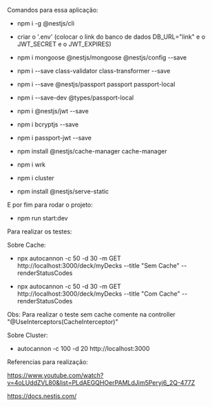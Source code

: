 Comandos para essa aplicação:

- npm i -g @nestjs/cli

- criar o '.env' (colocar o link do banco de dados DB_URL="link" e o JWT_SECRET e o JWT_EXPIRES)

- npm i mongoose @nestjs/mongoose @nestjs/config --save

- npm i --save class-validator class-transformer --save

- npm i --save @nestjs/passport passport passport-local

- npm i --save-dev @types/passport-local

- npm i @nestjs/jwt --save

- npm i bcryptjs --save

- npm i passport-jwt --save

- npm install @nestjs/cache-manager cache-manager

- npm i wrk

- npm i cluster

- npm install @nestjs/serve-static

E por fim para rodar o projeto:

- npm run start:dev

Para realizar os testes:

Sobre Cache:
- npx autocannon -c 50 -d 30 -m GET http://localhost:3000/deck/myDecks --title "Sem Cache" --renderStatusCodes

- npx autocannon -c 50 -d 30 -m GET http://localhost:3000/deck/myDecks --title "Com Cache" --renderStatusCodes

Obs: Para realizar o teste sem cache comente na controller "@UseInterceptors(CacheInterceptor)" 

Sobre Cluster:
- autocannon -c 100 -d 20 http://localhost:3000

Referencias para realização:

https://www.youtube.com/watch?v=4oLUddZVL80&list=PLdAEGQHOerPAMLdJim5Peryj6_2Q-477Z

https://docs.nestjs.com/
